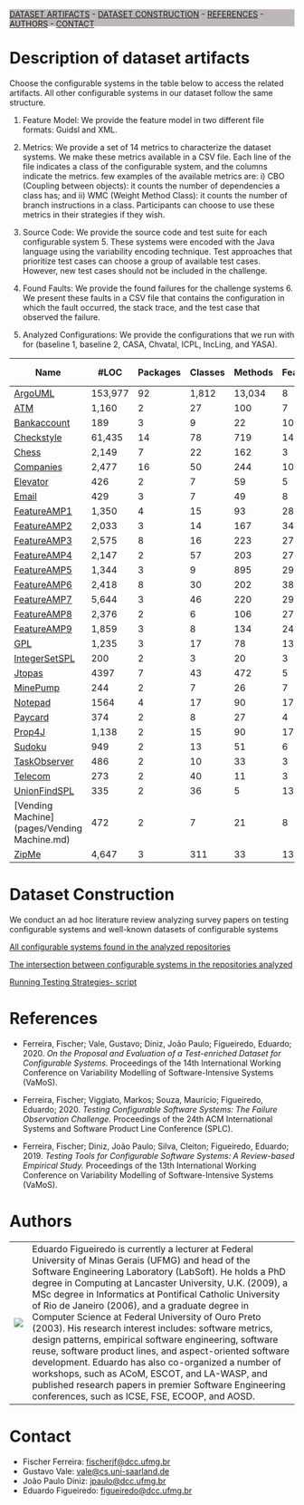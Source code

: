    
  <div style="background-color: rgb(189,183,183);  height: 30px">
  <a href="#descr">DATASET ARTIFACTS</a> - <a href="#construction">DATASET CONSTRUCTION</a> - <a href="#references">REFERENCES</a>  - <a href="#authors">AUTHORS</a> - <a   href="#contact">CONTACT</a>  
  </div>

  

<h1> <a name="descr">Description of dataset artifacts</a></h1>
Choose the configurable systems in the table below to access the related artifacts.
All other configurable systems in our dataset follow the same structure.

1. Feature Model: We provide the feature model in two different
file formats: Guidsl and XML.

2. Metrics: We provide a set of 14 metrics to characterize the
dataset systems. We make these metrics available in a CSV
file. Each line of the file indicates a class of the configurable
system, and the columns indicate the metrics. few examples
of the available metrics are: i) CBO (Coupling between objects):
it counts the number of dependencies a class has; and
ii) WMC (Weight Method Class): it counts the number of
branch instructions in a class. Participants can choose to use
these metrics in their strategies if they wish.

3. Source Code: We provide the source code and test suite for
each configurable system 5. These systems were encoded
with the Java language using the variability encoding technique.
Test approaches that prioritize test cases can choose a
group of available test cases. However, new test cases should
not be included in the challenge.

4. Found Faults: We provide the found failures for the challenge
systems 6. We present these faults in a CSV file that
contains the configuration in which the fault occurred, the
stack trace, and the test case that observed the failure.

5. Analyzed Configurations: We provide the configurations that
we run with for (baseline 1, baseline 2,  CASA, Chvatal, ICPL, IncLing, and YASA). 



|Name 	        |#LOC   | Packages|	Classes	|Methods|Features|	Valid Configurations	  |
|-------        |-------|---------|---------|-------|--------|------- |
|[ArgoUML](pages/ArgoUML.md)             |153,977 |92       |1,812    |	13,034|	8	     |256      |
|[ATM](pages/ATM.md)                     |	 1,160|	2	      |27       |	100   |	7      |80       |	
|[Bankaccount](pages/Bankaccount.md)     |	189   |	3       |	9	      |22     |	10     |144      |
|[Checkstyle](pages/Checkstyle.md)       |	61,435|	14      |	78      |	719	  |141	   |> 2 ^135 | 
|[Chess](pages/Chess.md)                 |	2,149	|7	      |22	      |162	  |3	     |8	       |
|[Companies](pages/Companies.md)         |	2,477	|16	      |50	      |244  	|10	     |192	     |
|[Elevator](pages/Elevator.md)           |	426	  |2	      |7	      |59	    |5	     |20	   	 |
|[Email](pages/Email.md)                 |	429	  |3	      |7	      |49	    |8	     |40	     |
|[FeatureAMP1](pages/FeatureAMP1.md)     |	1,350	|4	      |15	      |93	    |28	      |6732	   |
|[FeatureAMP2](pages/FeatureAMP2.md)     |	2,033	|3	      |14	      |167	  |34	      |7020	   |	
|[FeatureAMP3](pages/FeatureAMP3.md)     |	2,575	|8	      |16	      |223	  |27	      |20500	 |	
|[FeatureAMP4](pages/FeatureAMP4.md)     |	2,147	|2	      |57	      |203	  |27	      |6732	   |	
|[FeatureAMP5](pages/FeatureAMP5.md)     |	1,344	|3	      |9	      |895	  |29	      |3810	   |
|[FeatureAMP6](pages/FeatureAMP6.md)     |	2,418	|8	      |30	      |202	  |38	      |21522   |
|[FeatureAMP7](pages/FeatureAMP7.md)     |	5,644	|3	      |46	      |220	  |29	      |15795   |   
|[FeatureAMP8](pages/FeatureAMP8.md)     | 	2,376	|2	      |6	      |106	  |27	      |15708   |
|[FeatureAMP9](pages/FeatureAMP9.md)     |	1,859	|3	      |8	      |134	  |24	      |6732	   |
|[GPL](pages/GPL.md)                     |	1,235	|3	      |17	      |78	    |13	      |73	     |
|[IntegerSetSPL](pages/IntegerSetSPL.md)  |	200	  |2	      |3	      |20	    |3	      |2	     |
|[Jtopas](pages/Jtopas.md)               |	4397	|7	      |43	      |472    |	5	      |32	     |
|[MinePump](pages/MinePump.md)           |	244	  |2	      |7	      |26	    |7	      |64	     |
|[Notepad](pages/Notepad.md)             |	1564	|4	      |17	      |90	    |17	      |256     |
|[Paycard](pages/Paycard.md)             |	374	  |2	      |8	      |27	    |4	      |6      |
|[Prop4J](pages/Prop4J.md)               |	1,138	|2	      |15	      |90	    |17	      |5029    |
|[Sudoku](pages/Sudoku.md)               |	949	  |2	      |13	      |51	    |6	      |20	   |
|[TaskObserver](pages/TaskObserver.md)   |	486	  |2	      |10	      |33	    |3	      |8	  |
|[Telecom](pages/Telecom.md)             |	273	  |2	      |40	      |11	    |3	      |4	   |
|[UnionFindSPL](pages/UnionFindSPL.md)   |	335	  |2	      |36	      |5	    |13	      |10	 	  |
|[Vending Machine](pages/Vending Machine.md)|	472	  |2	      |7	      |21	    |8	      |256     |
|[ZipMe](pages/ZipMe.md)                 |	4,647 |3	      |311	    |33	    |13	      |24	     |


<H1> <a name="construction">Dataset Construction</a></H1>


We conduct an ad hoc literature review analyzing survey papers on testing configurable systems and well-known datasets of configurable systems

[All configurable systems found in the analyzed repositories](https://github.com/fischerJF/Community-wide-Dataset-of-Configurable-Systems/blob/master/ad_hoc_review/ALL.csv)

[The intersection between configurable systems in the repositories analyzed](https://github.com/fischerJF/Community-wide-Dataset-of-Configurable-Systems/blob/master/ad_hoc_review/Intersection%20.csv)

[Running Testing Strategies- script](https://github.com/fischerJF/Community-wide-Dataset-of-Configurable-Systems/blob/master/Tools)



<h1> <a name="references">References</a></h1>

- Ferreira, Fischer; Vale, Gustavo; Diniz, João Paulo; Figueiredo, Eduardo; 2020. <i>On the Proposal and Evaluation of a Test-enriched Dataset for Configurable Systems.</i> Proceedings of the 14th International Working Conference on Variability Modelling of Software-Intensive Systems (VaMoS).

- Ferreira, Fischer; Viggiato, Markos; Souza, Maurício; Figueiredo, Eduardo; 2020. <i> Testing Configurable Software Systems: The Failure Observation Challenge. </i> Proceedings of the 24th ACM International Systems and Software Product Line Conference  (SPLC).

- Ferreira, Fischer; Diniz, João Paulo; Silva, Cleiton; Figueiredo, Eduardo; 2019. <i> Testing Tools for Configurable Software Systems: A Review-based Empirical Study. </i> Proceedings of the 13th International Working Conference on Variability Modelling of Software-Intensive Systems (VaMoS).


<h1> <a name="authors">Authors</a></h1>

<table>
<tr>
<td style="height=30%"> <img src="https://github.com/fischerJF/Community-wide-Dataset-of-Configurable-Systems/blob/master/pages/img/eduardo.jpg" >  </td>
<td style="height=70%">  Eduardo Figueiredo is currently a lecturer at Federal University of Minas Gerais (UFMG) and head of the Software Engineering Laboratory (LabSoft). He holds a PhD degree in Computing at Lancaster University, U.K. (2009), a MSc degree in Informatics at Pontifical Catholic University of Rio de Janeiro (2006), and a graduate degree in Computer Science at Federal University of Ouro Preto (2003). His research interest includes: software metrics, design patterns, empirical software engineering, software reuse, software product lines, and aspect-oriented software development. Eduardo has also co-organized a number of workshops, such as ACoM, ESCOT, and LA-WASP, and published research papers in premier Software Engineering conferences, such as ICSE, FSE, ECOOP, and AOSD. 
</td>   
</table>


<h1> <a name="contact">Contact</a></h1>

- Fischer Ferreira: fischerjf@dcc.ufmg.br
- Gustavo Vale: vale@cs.uni-saarland.de
- João Paulo Diniz: jpaulo@dcc.ufmg.br
- Eduardo Figueiredo: figueiredo@dcc.ufmg.br

